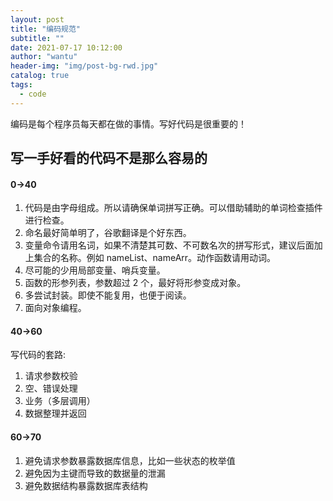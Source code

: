 ```yaml
---
layout: post
title: "编码规范"
subtitle: ""
date: 2021-07-17 10:12:00
author: "wantu"
header-img: "img/post-bg-rwd.jpg"
catalog: true
tags:
  - code
---
```


编码是每个程序员每天都在做的事情。写好代码是很重要的！

## 写一手好看的代码不是那么容易的

#### 0->40

1. 代码是由字母组成。所以请确保单词拼写正确。可以借助辅助的单词检查插件进行检查。
2. 命名最好简单明了，谷歌翻译是个好东西。
3. 变量命令请用名词，如果不清楚其可数、不可数名次的拼写形式，建议后面加上集合的名称。例如 nameList、nameArr。动作函数请用动词。
4. 尽可能的少用局部变量、哨兵变量。
5. 函数的形参列表，参数超过 2 个，最好将形参变成对象。
6. 多尝试封装。即使不能复用，也便于阅读。
7. 面向对象编程。

#### 40->60

写代码的套路:

1. 请求参数校验
2. 空、错误处理
3. 业务（多层调用）
4. 数据整理并返回

#### 60->70

1. 避免请求参数暴露数据库信息，比如一些状态的枚举值
2. 避免因为主键而导致的数据量的泄漏
3. 避免数据结构暴露数据库表结构
